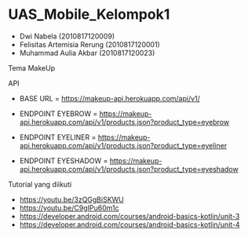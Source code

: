 # UAS_Mobile_Kelompok1

* Dwi Nabela                      (2010817120009)
* Felisitas Artemisia Rerung      (2010817120001)
* Muhammad Aulia Akbar            (2010817120023)

Tema MakeUp

API

* BASE URL = https://makeup-api.herokuapp.com/api/v1/

* ENDPOINT EYEBROW = https://makeup-api.herokuapp.com/api/v1/products.json?product_type=eyebrow

* ENDPOINT EYELINER = https://makeup-api.herokuapp.com/api/v1/products.json?product_type=eyeliner

* ENDPOINT EYESHADOW = https://makeup-api.herokuapp.com/api/v1/products.json?product_type=eyeshadow

Tutorial yang diikuti

* https://youtu.be/3zQGgBiSKWU
* https://youtu.be/C9gIPu60m1c
* https://developer.android.com/courses/android-basics-kotlin/unit-3
* https://developer.android.com/courses/android-basics-kotlin/unit-4
